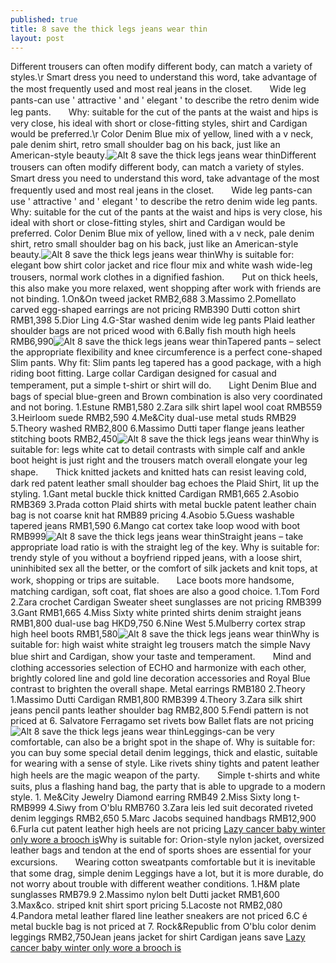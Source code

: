 ```yaml
---
published: true
title: 8 save the thick legs jeans wear thin
layout: post
---
```

Different trousers can often modify different body, can match a variety of styles.\r Smart dress you need to understand this word, take advantage of the most frequently used and most real jeans in the closet.　　Wide leg pants-can use \' attractive \' and \' elegant \' to describe the retro denim wide leg pants.　　Why: suitable for the cut of the pants at the waist and hips is very close, his ideal with short or close-fitting styles, shirt and Cardigan would be preferred.\r Color Denim Blue mix of yellow, lined with a v neck, pale denim shirt, retro small shoulder bag on his back, just like an American-style beauty.![Alt 8 save the thick legs jeans wear thin](https://c2.staticflickr.com/2/1634/24797649349_ddc575b375_z.jpg)Different trousers can often modify different body, can match a variety of styles.　　Smart dress you need to understand this word, take advantage of the most frequently used and most real jeans in the closet.　　Wide leg pants-can use \' attractive \' and \' elegant \' to describe the retro denim wide leg pants. Why: suitable for the cut of the pants at the waist and hips is very close, his ideal with short or close-fitting styles, shirt and Cardigan would be preferred. Color Denim Blue mix of yellow, lined with a v neck, pale denim shirt, retro small shoulder bag on his back, just like an American-style beauty.![Alt 8 save the thick legs jeans wear thin](https://c2.staticflickr.com/2/1691/24869729400_257b8492dc_z.jpg)Why is suitable for: elegant bow shirt color jacket and rice flour mix and white wash wide-leg trousers, normal work clothes in a dignified fashion.　　Put on thick heels, this also make you more relaxed, went shopping after work with friends are not binding. 1.On&On tweed jacket RMB2,688 3.Massimo 2.Pomellato carved egg-shaped earrings are not pricing RMB390 Dutti cotton shirt RMB1,398 5.Dior Ling 4.G-Star washed denim wide leg pants Plaid leather shoulder bags are not priced wood with 6.Bally fish mouth high heels RMB6,990![Alt 8 save the thick legs jeans wear thin](https://c2.staticflickr.com/2/1688/25072109571_224e20e4e1_z.jpg)Tapered pants – select the appropriate flexibility and knee circumference is a perfect cone-shaped Slim pants. Why fit: Slim pants leg tapered has a good package, with a high riding boot fitting. Large collar Cardigan designed for casual and temperament, put a simple t-shirt or shirt will do.　　Light Denim Blue and bags of special blue-green and Brown combination is also very coordinated and not boring. 1.Estune RMB1,580 2.Zara silk shirt lapel wool coat RMB559 3.Heirloom suede RMB2,590 4.Me&City dual-use metal studs RMB29 5.Theory washed RMB2,800 6.Massimo Dutti taper flange jeans leather stitching boots RMB2,450![Alt 8 save the thick legs jeans wear thin](https://c2.staticflickr.com/2/1613/24538533643_395501be89_z.jpg)Why is suitable for: legs white cat to detail contrasts with simple calf and ankle boot height is just right and the trousers match overall elongate your leg shape.　　Thick knitted jackets and knitted hats can resist leaving cold, dark red patent leather small shoulder bag echoes the Plaid Shirt, lit up the styling. 1.Gant metal buckle thick knitted Cardigan RMB1,665 2.Asobio RMB369 3.Prada cotton Plaid shirts with metal buckle patent leather chain bag is not coarse knit hat RMB89 pricing 4.Asobio 5.Guess washable tapered jeans RMB1,590 6.Mango cat cortex take loop wood with boot RMB999![Alt 8 save the thick legs jeans wear thin](https://c2.staticflickr.com/2/1474/24797673679_1fd1f2d093_z.jpg)Straight jeans – take appropriate load ratio is with the straight leg of the key. Why is suitable for: trendy style of you without a boyfriend ripped jeans, with a loose shirt, uninhibited sex all the better, or the comfort of silk jackets and knit tops, at work, shopping or trips are suitable.　　Lace boots more handsome, matching cardigan, soft coat, flat shoes are also a good choice. 1.Tom Ford 2.Zara crochet Cardigan Sweater sheet sunglasses are not pricing RMB399 3.Gant RMB1,665 4.Miss Sixty white printed shirts denim straight jeans RMB1,800 dual-use bag HKD9,750 6.Nine West 5.Mulberry cortex strap high heel boots RMB1,580![Alt 8 save the thick legs jeans wear thin](https://c2.staticflickr.com/2/1694/24869752310_2e7de24c99_z.jpg)Why is suitable for: high waist white straight leg trousers match the simple Navy blue shirt and Cardigan, show your taste and temperament.　　Mind and clothing accessories selection of ECHO and harmonize with each other, brightly colored line and gold line decoration accessories and Royal Blue contrast to brighten the overall shape. Metal earrings RMB180 2.Theory 1.Massimo Dutti Cardigan RMB1,800 RMB399 4.Theory 3.Zara silk shirt jeans pencil pants leather shoulder bag RMB2,800 5.Fendi pattern is not priced at 6. Salvatore Ferragamo set rivets bow Ballet flats are not pricing![Alt 8 save the thick legs jeans wear thin](https://c2.staticflickr.com/2/1637/24534700244_f94d216027_z.jpg)Leggings-can be very comfortable, can also be a bright spot in the shape of. Why is suitable for: you can buy some special detail denim leggings, thick and elastic, suitable for wearing with a sense of style. Like rivets shiny tights and patent leather high heels are the magic weapon of the party.　　Simple t-shirts and white suits, plus a flashing hand bag, the party that is able to upgrade to a modern style. 1. Me&City Jewelry Diamond earring RMB49 2.Miss Sixty long t-RMB999 4.Siwy from O\'blu RMB760 3.Zara leis led suit decorated riveted denim leggings RMB2,650 5.Marc Jacobs sequined handbags RMB12,900 6.Furla cut patent leather high heels are not pricing [Lazy cancer baby winter only wore a brooch is](http://www.mkfans.com/2015/12/15/lazy-cancer-baby-winter-only-wore-a-brooch-is-enough/)Why is suitable for: Orion-style nylon jacket, oversized leather bags and tendon at the end of sports shoes are essential for your excursions.　　Wearing cotton sweatpants comfortable but it is inevitable that some drag, simple denim Leggings have a lot, but it is more durable, do not worry about trouble with different weather conditions. 1.H&M plate sunglasses RMB79.9 2.Massimo nylon belt Dutti jacket RMB1,600 3.Max&co. striped knit shirt sport pricing 5.Lacoste not RMB2,080 4.Pandora metal leather flared line leather sneakers are not priced 6.C é metal buckle bag is not priced at 7. Rock&Republic from O\'blu color denim leggings RMB2,750Jean jeans jacket for shirt Cardigan jeans save [Lazy cancer baby winter only wore a brooch is](http://www.mkfans.com/2015/12/15/lazy-cancer-baby-winter-only-wore-a-brooch-is-enough/)